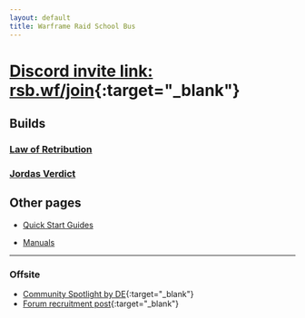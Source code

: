 ```yaml
---
layout: default
title: Warframe Raid School Bus
---
```

# [Discord invite link: rsb.wf/join](https://discord.gg/fHbhAA7){:target="_blank"}

## Builds

### [Law of Retribution](Builds/Law-of-Retribution)

### [Jordas Verdict](Builds/Jordas-Verdict)

## Other pages

- [Quick Start Guides](Guides/Raids)

- [Manuals](manuals)

* * *

### Offsite

- [Community Spotlight by DE](https://www.warframe.com/news/community-spotlight-the-raid-school-bus){:target="_blank"}
- [Forum recruitment post](https://forums.warframe.com/topic/690039-warframe-raid-school-bus/){:target="_blank"}
